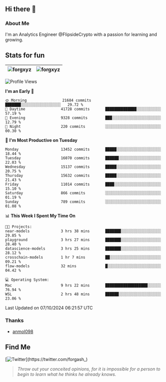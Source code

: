 ## Hi there 👋

### About Me

I'm an Analytics Engineer @FlipsideCrypto with a passion for learning and growing.
  
## Stats for fun

| <img align="center" src="https://github-readme-streak-stats.herokuapp.com/?user=forgxyz&theme=tokyonight" alt="forgxyz" /> | <img align="center" src="https://github-readme-stats.vercel.app/api?username=forgxyz&theme=tokyonight&show_icons=true" alt="forgxyz" /> |
| ------------- |------------- |


<!--START_SECTION:waka-->
![Profile Views](http://img.shields.io/badge/Profile%20Views-0-blue)

**I'm an Early 🐤** 

```text
🌞 Morning                21684 commits       ███████░░░░░░░░░░░░░░░░░░   29.72 % 
🌆 Daytime                41728 commits       ██████████████░░░░░░░░░░░   57.19 % 
🌃 Evening                9328 commits        ███░░░░░░░░░░░░░░░░░░░░░░   12.79 % 
🌙 Night                  220 commits         ░░░░░░░░░░░░░░░░░░░░░░░░░   00.30 % 
```
📅 **I'm Most Productive on Tuesday** 

```text
Monday                   13452 commits       █████░░░░░░░░░░░░░░░░░░░░   18.44 % 
Tuesday                  16070 commits       ██████░░░░░░░░░░░░░░░░░░░   22.03 % 
Wednesday                15137 commits       █████░░░░░░░░░░░░░░░░░░░░   20.75 % 
Thursday                 15632 commits       █████░░░░░░░░░░░░░░░░░░░░   21.43 % 
Friday                   11014 commits       ████░░░░░░░░░░░░░░░░░░░░░   15.10 % 
Saturday                 866 commits         ░░░░░░░░░░░░░░░░░░░░░░░░░   01.19 % 
Sunday                   789 commits         ░░░░░░░░░░░░░░░░░░░░░░░░░   01.08 % 
```


📊 **This Week I Spent My Time On** 

```text
🐱‍💻 Projects: 
near-models              3 hrs 38 mins       ███████░░░░░░░░░░░░░░░░░░   29.85 % 
playground               3 hrs 27 mins       ███████░░░░░░░░░░░░░░░░░░   28.40 % 
datascience-models       3 hrs 25 mins       ███████░░░░░░░░░░░░░░░░░░   28.12 % 
crosschain-models        1 hr 7 mins         ██░░░░░░░░░░░░░░░░░░░░░░░   09.21 % 
flow-models              32 mins             █░░░░░░░░░░░░░░░░░░░░░░░░   04.42 % 

💻 Operating System: 
Mac                      9 hrs 22 mins       ███████████████████░░░░░░   76.94 % 
WSL                      2 hrs 48 mins       ██████░░░░░░░░░░░░░░░░░░░   23.06 % 
```


 Last Updated on 07/10/2024 06:21:57 UTC
<!--END_SECTION:waka-->

### Thanks
 - [anmol098](https://github.com/anmol098/waka-readme-stats/)
  
## Find Me
[![Twitter](https://img.shields.io/twitter/url/https/twitter.com/forgash_.svg?style=social&label=Follow%20%40forgash_)](https://twitter.com/forgash_)


> *Throw out your conceited opinions, for it is impossible for a person to begin to learn what he thinks he already knows.* 

